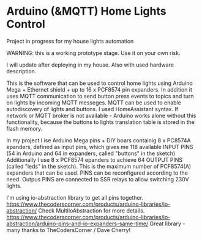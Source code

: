 # Arduino (&MQTT) Home Lights Control

Project in progress for my house lights automation

WARNING: this is a working prototype stage. Use it on your own risk.

I will update after deploying in my house. Also with used hardware description.

This is the software that can be used to control home lights using Arduino Mega + Ethernet shield + up to 16 x PCF8574 pin expanders.
In addition it uses MQTT communication to send button press events to topics and turn on lights by incoming MQTT messeges.
MQTT can be used to enable autodiscovery of lights and buttons. I used HomeAssistant syntax.
If network or MQTT broker is not available - Arduino works alone without this functionality, because the buttons to lights translation table is stored in the flash memory.

In my project I ise Arduino Mega pins + DIY boars containig 8 x PC8574A epanders, defined as input pins, which gives me 118 available INPUT PINS (54 in Arduino and 64 in expanders, called "buttons" in the sketch) 
Additionally I use 8 x PCF8574 epanders to achieve 64 OUTPUT PINS (called "leds" in the sketch). This is the maximum number of PCF8574(A) expanders that can be used.
PINS can be reconfigured according to the need. 
Outpus PINS are connected to SSR relays to allow switching 230V lights.

I'm using io-abstraction library to get all pins together.
https://www.thecoderscorner.com/products/arduino-libraries/io-abstraction/
Check MultiIoAbstraction for more details.
https://www.thecoderscorner.com/products/arduino-libraries/io-abstraction/arduino-pins-and-io-expanders-same-time/
Great library - many thanks to TheCodersCorner / Dave Cherry!
